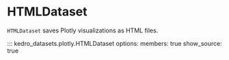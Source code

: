 # HTMLDataset

`HTMLDataset` saves Plotly visualizations as HTML files.

::: kedro_datasets.plotly.HTMLDataset
    options:
        members: true
        show_source: true

